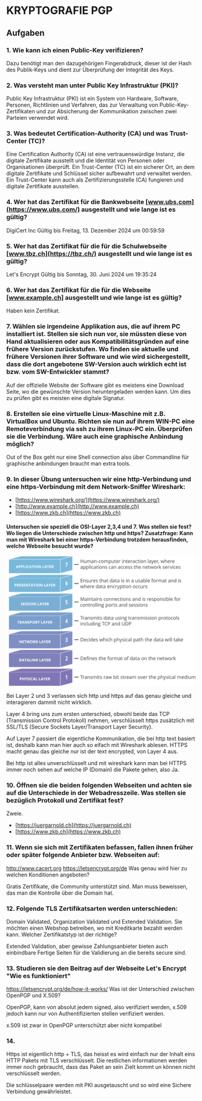 # KRYPTOGRAFIE PGP

## Aufgaben

### 1. Wie kann ich einen Public-Key verifizieren?

Dazu benötigt man den dazugehörigen Fingerabdruck, dieser ist der Hash des Publik-Keys und dient zur Überprüfung der Integrität des Keys.

### 2. Was versteht man unter Public Key Infrastruktur (PKI)?

Public Key Infrastruktur (PKI) ist ein System von Hardware, Software, Personen, Richtlinien und Verfahren, das zur Verwaltung von Public-Key-Zertifikaten und zur Absicherung der Kommunikation zwischen zwei Parteien verwendet wird.

### 3. Was bedeutet Certification-Authority (CA) und was Trust-Center (TC)?

Eine Certification Authority (CA) ist eine vertrauenswürdige Instanz, die digitale Zertifikate ausstellt und die Identität von Personen oder Organisationen überprüft. Ein Trust-Center (TC) ist ein sicherer Ort, an dem digitale Zertifikate und Schlüssel sicher aufbewahrt und verwaltet werden. Ein Trust-Center kann auch als Zertifizierungsstelle (CA) fungieren und digitale Zertifikate ausstellen.

### 4. Wer hat das Zertifikat für die Bankwebseite [www.ubs.com](https://www.ubs.com/) ausgestellt und wie lange ist es gültig?

DigiCert Inc
Gültig bis Freitag, 13. Dezember 2024 um 00:59:59

### 5. Wer hat das Zertifikat für die für die Schulwebseite [www.tbz.ch](https://tbz.ch/) ausgestellt und wie lange ist es gültig?

Let's Encrypt
Gültig bis Sonntag, 30. Juni 2024 um 19:35:24

### 6. Wer hat das Zertifikat für die für die Webseite [www.example.ch] ausgestellt und wie lange ist es gültig?

Haben kein Zertifikat.

### 7. Wählen sie irgendeine Applikation aus, die auf ihrem PC installiert ist. Stellen sie sich nun vor, sie müssten diese von Hand aktualisieren oder aus Kompatibilitätsgründen auf eine frühere Version zurückstufen. Wo finden sie aktuelle und frühere Versionen ihrer Software und wie wird sichergestellt, dass die dort angebotene SW-Version auch wirklich echt ist bzw. vom SW-Entwickler stammt?

Auf der offizielle Website der Software gibt es meistens eine Download Seite, wo die gewünschte Version heruntergeladen werden kann. Um dies zu prüfen gibt es meisten eine digitale Signatur.

### 8. Erstellen sie eine virtuelle Linux-Maschine mit z.B. VirtualBox und Ubuntu. Richten sie nun auf ihrem WIN-PC eine Remoteverbindung via ssh zu ihrem Linux-PC ein. Überprüfen sie die Verbindung. Wäre auch eine graphische Anbindung möglich?

Out of the Box geht nur eine Shell connection also über Commandline für graphische anbindungen braucht man extra tools.

### 9. In dieser Übung untersuchen wir eine http-Verbindung und eine https-Verbindung mit dem Network-Sniffer Wireshark:

- [https://www.wireshark.org/](https://www.wireshark.org/)
- [http://www.example.ch](http://www.example.ch)
- [https://www.zkb.ch](https://www.zkb.ch)


#### Untersuchen sie speziell die OSI-Layer 2,3,4 und 7. Was stellen sie fest? Wo liegen die Unterschiede zwischen http und https? Zusatzfrage: Kann man mit Wireshark bei einer https-Verbindung trotzdem herausfinden, welche Webseite besucht wurde?

![Osi-Layer](./WG5r8.jpg)

Bei Layer 2 und 3 verlassen sich http und https auf das genau gleiche und interagieren dammit nicht wirklich.

Layer 4 bring uns zum ersten unterschied, obwohl beide das TCP (Transmission Control Protokoll) nehmen, verschlüsselt https zusätzlich mit SSL/TLS (Secure Sockets Layer/Transport Layer Security).

Auf Layer 7 passiert die eigentliche Kommunikation, die bei http text basiert ist, deshalb kann man hier auch so eifach mit Wireshark ablesen. HTTPS macht genau das gleiche nur ist der text encrypted, von Layer 4 aus.

Bei http ist alles unverschlüsselt und mit wireshark kann man bei HTTPS immer noch sehen auf welche IP (Domain) die Pakete gehen, also Ja.

### 10. Öffnen sie die beiden folgenden Webseiten und achten sie auf die Unterschiede in der Webadresszeile. Was stellen sie bezüglich Protokoll und Zertifikat fest?

Zweie.

- [https://juergarnold.ch](https://juergarnold.ch)
- [https://www.zkb.ch](https://www.zkb.ch)

### 11. Wenn sie sich mit Zertifikaten befassen, fallen ihnen früher oder später folgende Anbieter bzw. Webseiten auf:
http://www.cacert.org
https://letsencrypt.org/de
Was genau wird hier zu welchen Konditionen angeboten?

Gratis Zertifikate, die Community unterstützt sind. Man muss beweissen, das man die Kontrolle über die Domain hat.

### 12. Folgende TLS Zertifikatsarten werden unterschieden:
Domain Validated, Organization Validated und Extended Validation.
Sie möchten einen Webshop betreiben, wo mit Kreditkarte bezahlt werden kann.
Welcher Zertifikatstyp ist der richtige?

Extended Validation, aber gewisse Zahlungsanbieter bieten auch einbindbare Fertige Seiten für die Validierung an die bereits secure sind.

### 13. Studieren sie den Beitrag auf der Webseite Let's Encrypt "Wie es funktioniert"
https://letsencrypt.org/de/how-it-works/
Was ist der Unterschied zwischen OpenPGP und X.509?

OpenPGP, kann von absolut jedem signed, also verifiziert werden, x.509 jedoch kann nur von Authentifizierten stellen verifiziert werden.

x.509 ist zwar in OpenPGP unterschützt aber nicht kompatibel

### 14.
Https ist eigentlich http + TLS, das heisst es wird einfach nur der Inhalt eins HTTP Pakets mit TLS verschlüsselt. Die restlichen informationen werden immer noch gebraucht, dass das Paket an sein Zielt kommt un können nicht verschlüsselt werden.

Die schlüsselpaare werden mit PKI ausgetauscht und so wird eine Sichere Verbindung gewährleistet.


